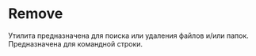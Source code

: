 # Remove
Утилита предназначена для поиска или удаления файлов и/или папок. Предназначена для командной строки.
